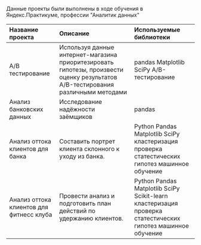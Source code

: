 

Данные проекты были выполнены в ходе обучения в Яндекс.Практикуме, профессии "Аналитик данных" 

| Название проекта | Описание | Используемые библиотеки | 
| :---------------------- | :---------------------- | :---------------------- |
| A/B тестирование | Используя данные интернет-магазина приоритезировать гипотезы, произвести оценку результатов A/B-тестирования различными методами| pandas Matplotlib SciPy A/B-тестирование |
|Анализ банковских данных|Исследование надёжности заёмщиков|pandas|
|Анализ оттока клиентов для банка|Составить портрет клиента склонного к уходу из банка.|Python Pandas Matplotlib SciPy кластеризация проверка статестических гипотез машинное обучение|
|Анализ оттока клиентов для фитнесс клуба|Провести анализ и подготовить план действий по удержанию клиентов.|Python Pandas Matplotlib SciPy Scikit-learn кластеризация проверка статестических гипотез машинное обучение|

